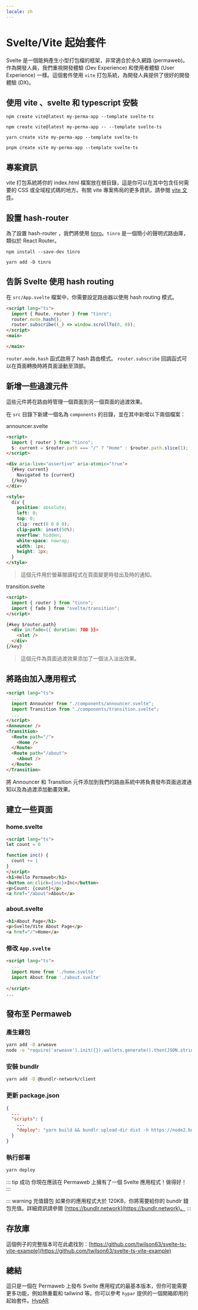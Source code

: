 ```yaml
---
locale: zh
---
```

# Svelte/Vite 起始套件

Svelte 是一個能夠產生小型打包檔的框架，非常適合於永久網路 (permaweb)。作為開發人員，我們重視開發體驗 (Dev Experience) 和使用者體驗 (User Experience) 一樣。這個套件使用 `vite` 打包系統，為開發人員提供了很好的開發體驗 (DX)。

## 使用 vite 、svelte 和 typescript 安裝

<CodeGroup>
  <CodeGroupItem title="NPM v6">

```console
npm create vite@latest my-perma-app --template svelte-ts
```

  </CodeGroupItem>
  <CodeGroupItem title="NPM v7">

```console
npm create vite@latest my-perma-app -- --template svelte-ts
```

  </CodeGroupItem>
  <CodeGroupItem title="YARN">

```console
yarn create vite my-perma-app --template svelte-ts
```

  </CodeGroupItem>
  <CodeGroupItem title="PNPM">

```console
pnpm create vite my-perma-app --template svelte-ts
```

  </CodeGroupItem>
</CodeGroup>

## 專案資訊

vite 打包系統將你的 index.html 檔案放在根目錄，這是你可以在其中包含任何需要的 CSS 或全域程式碼的地方。有關 vite 專案佈局的更多資訊，請參閱 [vite 文件](https://vitejs.dev/guide/#index-html-and-project-root)。

## 設置 hash-router

為了設置 hash-router ，我們將使用 [tinro](https://github.com/AlexxNB/tinro)。`tinro` 是一個簡小的聲明式路由庫，類似於 React Router。

<CodeGroup>
  <CodeGroupItem title="NPM">

```console
npm install --save-dev tinro
```

  </CodeGroupItem>
  <CodeGroupItem title="YARN">

```console
yarn add -D tinro
```

  </CodeGroupItem>
</CodeGroup>

## 告訴 Svelte 使用 hash routing

在 `src/App.svelte` 檔案中，你需要設定路由器以使用 hash routing 模式。

```html
<script lang="ts">
  import { Route, router } from "tinro";
  router.mode.hash();
  router.subscribe((_) => window.scrollTo(0, 0));
</script>
<main>

</main>
```

`router.mode.hash` 函式啟用了 hash 路由模式。
`router.subscribe` 回調函式可以在頁面轉換時將頁面滾動至頂部。

## 新增一些過渡元件

這些元件將在路由時管理一個頁面到另一個頁面的過渡效果。

在 `src` 目錄下新建一個名為 `components` 的目錄，並在其中新增以下兩個檔案：

announcer.svelte

```html
<script>
  import { router } from "tinro";
  $: current = $router.path === "/" ? "Home" : $router.path.slice(1);
</script>

<div aria-live="assertive" aria-atomic="true">
  {#key current}
    Navigated to {current}
  {/key}
</div>

<style>
  div {
    position: absolute;
    left: 0;
    top: 0;
    clip: rect(0 0 0 0);
    clip-path: inset(50%);
    overflow: hidden;
    white-space: nowrap;
    width: 1px;
    height: 1px;
  }
</style>
```

> 這個元件用於螢幕閱讀程式在頁面變更時發出及時的通知。

transition.svelte

```html
<script>
  import { router } from "tinro";
  import { fade } from "svelte/transition";
</script>

{#key $router.path}
  <div in:fade={{ duration: 700 }}>
    <slot />
  </div>
{/key}
```

> 這個元件為頁面過渡效果添加了一個淡入淡出效果。

## 將路由加入應用程式

```html
<script lang="ts">
  ...
  import Announcer from "./components/announcer.svelte";
  import Transition from "./components/transition.svelte";
  ...
</script>
<Announcer />
<Transition>
  <Route path="/">
    <Home />
  </Route>
  <Route path="/about">
    <About />
  </Route>
</Transition>
```

將 Announcer 和 Transition 元件添加到我們的路由系統中將負責發布頁面過渡通知以及為過渡添加動畫效果。

## 建立一些頁面

### home.svelte

```html
<script lang="ts">
let count = 0

function inc() {
  count += 1
}
</script>
<h1>Hello Permaweb</h1>
<button on:click={inc}>Inc</button>
<p>Count: {count}</p>
<a href="/about">About</a>
```

### about.svelte

```html
<h1>About Page</h1>
<p>Svelte/Vite About Page</p>
<a href="/">Home</a>
```

### 修改 `App.svelte`

```html
<script lang="ts">
  ...
  import Home from './home.svelte'
  import About from './about.svelte'
  
</script>
...
```

## 發布至 Permaweb

### 產生錢包

```sh
yarn add -D arweave
node -e "require('arweave').init({}).wallets.generate().then(JSON.stringify).then(console.log.bind(console))" > wallet.json
```

### 安裝 bundlr

```sh
yarn add -D @bundlr-network/client
```

### 更新 package.json

```json
{
  ...
  "scripts": {
    ...
    "deploy": "yarn build && bundlr upload-dir dist -h https://node2.bundlr.network --wallet ./wallet.json -c arweave --index-file index.html --no-confirmation"
  }
}
```

### 執行部署

```sh
yarn deploy
```

::: tip 成功
你現在應該在 Permaweb 上擁有了一個 Svelte 應用程式！做得好！
:::

::: warning 充值錢包
如果你的應用程式大於 120KB，你將需要給你的 bundlr 錢包充值。詳細資訊請參閱 [https://bundlr.network](https://bundlr.network)。
:::

## 存放庫

這個例子的完整版本可在此處找到：[https://github.com/twilson63/svelte-ts-vite-example](https://github.com/twilson63/svelte-ts-vite-example)

## 總結

這只是一個在 Permaweb 上發布 Svelte 應用程式的最基本版本，但你可能需要更多功能，例如熱重載和 tailwind 等。你可以參考 `hypar` 提供的一個開箱即用的起始套件。[HypAR](https://github.com/twilson63/hypar)